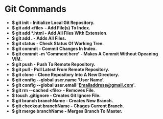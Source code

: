# **Git Commands**

-   **$ git init - Initialize Local Git Repository.**
-   **$ git add <file\> - Add File(s) To Index.**
-   **$ git add \*.html - Add All Files With Extension.**
-   **$ git add . - Adds All Files.**
-   **$ git status - Check Status Of Working Tree.**
-   **$ git commit - Commit Changes In Index.**
-   **$ git commit -m 'Comment here' - Makes A Commit Without Opeaning VIM.**
-   **$ git push - Push To Remote Repository.**
-   **$ git pull - Pull Latest From Remote Repository.**
-   **$ git clone - Clone Repository Into A New Directory.**
-   **$ git config --global user.name 'User Name'.**
-   **$ git config --global user.email 'Emailaddress@gmail.com'.**
-   **$ git rm --cached <file\> - Removes File.**
-   **$ touch .gitignore - Creates Git Ignore File.**
-   **$ git branch branchName - Creates New Branch.**
-   **$ git checkout branchName - Chages Current Branch.**
-   **$ git merge branchName - Merges Branch To Master.**
